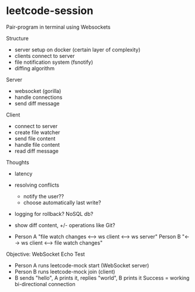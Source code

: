 # leetcode-session
Pair-program in terminal using Websockets

Structure
- server setup on docker (certain layer of complexity)
- clients connect to server 
- file notification system (fsnotify)
- diffing algorithm

Server
- websocket (gorilla)
- handle connections
- send diff message

Client
- connect to server
- create file watcher
- send file content
- handle file content
- read diff message


Thoughts
- latency
- resolving conflicts
    - notify the user??
    - choose automatically last write?
- logging for rollback? NoSQL db?
- show diff content, +/- operations like Git?

- Person A "file watch changes <--> ws client <--> ws server" Person B "<--> ws client <--> file watch changes"

Objective:
WebSocket Echo Test

- Person A runs leetcode-mock start (WebSocket server)
- Person B runs leetcode-mock join <ip> (client)
- B sends "hello", A prints it, replies "world", B prints it
Success = working bi-directional connection

